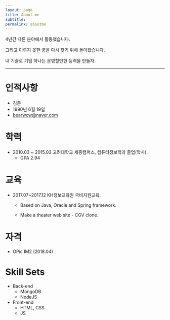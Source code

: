 ```yaml
---
layout: page
title: About me
subtitle:
permalink: aboutme
---
```



4년간 다른 분야에서 활동했습니다.

그리고 이루지 못한 꿈을 다시 찾기 위해 돌아왔습니다.

내 기술로 기업 하나는 운영할만한 능력을 만들자.



---



# 인적사항

* 김준 
* 1990년 6월 19일
* bearwcw@naver.com



# 학력

* 2010.03 ~ 2015.02 고려대학교 세종캠퍼스, 컴퓨터정보학과 졸업(학사). 
  + GPA 2.94



# 교육

* 2017.07~2017.12 KH정보교육원 국비지원교육.

  * Based on Java, Oracle and  Spring framework.

  * Make a theater web site - CGV clone.



# 자격

* OPic IM2 (2018.04)



# Skill Sets

* Back-end
  + MongoDB
  + NodeJS
* Front-end
  + HTML, CSS
  + JS
